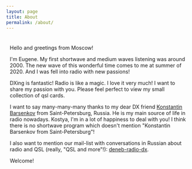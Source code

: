 ```yaml
---
layout: page
title: About
permalink: /about/
---
```


<div class="rounded-box" style="padding: 10px 10px 10px 10px;">
<p>
Hello and greetings from Moscow!
</p>
<p>
I'm Eugene. My first shortwave and
medium waves listening was around 2000.
The new wave of this wonderful time
comes to me at summer of 2020. And I
was fell into radio with new passions!
</p>
<p>
DXing is fantastic! Radio is like a magic.
I love it very much! I want to share
my passion with you. Please feel perfect
to view my small collection of qsl
cards.
</p>
<p>
I want to say many-many-many thanks
to my dear DX friend <a href="http://qsl-review.blogspot.com">Konstantin Barsenkov</a>
from Saint-Petersburg, Russia. He is
my main source of life in radio nowadays.
Kostya, I'm in a lot of happiness to
deal with you! I think there is no
shortwave program which doesn't mention
"Konstantin Barsenkov from Saint-Petersburg"!
</p>
<p>
I also want to mention our mail-list
with conversations in Russian about
radio and QSL (really, "QSL and more"!):
<a href="https://groups.google.com/g/rus-radio-dx">deneb-radio-dx</a>.
</p>
<p>
Welcome!
</p>
</div>
